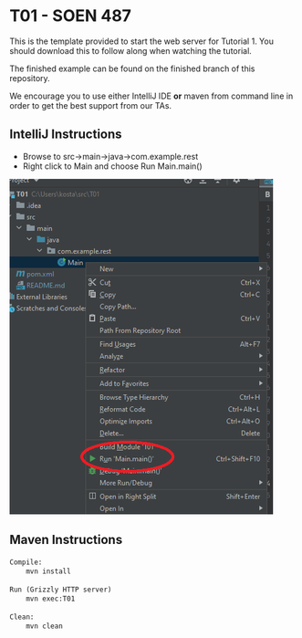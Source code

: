 # T01 - SOEN 487

This is the template provided to start the web server for Tutorial 1. 
You should download this to follow along when watching the tutorial.

The finished example can be found on the finished branch of this repository.

We encourage you to use either IntelliJ IDE **or** maven from command line in order to get the best support from our TAs.

## IntelliJ Instructions ##

* Browse to src->main->java->com.example.rest
* Right click to Main and choose Run Main.main()

![Screenshot](img/fig1.png)

## Maven Instructions ##

    Compile:
        mvn install

    Run (Grizzly HTTP server)
        mvn exec:T01

    Clean:
        mvn clean
